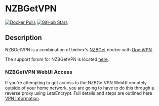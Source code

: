 # NZBGetVPN

[![Docker Pulls](https://img.shields.io/docker/pulls/jshridha/docker-nzbgetvpn?style=flat-square&color=607D8B&label=docker%20pulls&logo=docker)](https://hub.docker.com/r/jshridha/docker-nzbgetvpn)
[![GitHub Stars](https://img.shields.io/github/stars/jshridha/docker-nzbgetvpn?style=flat-square&color=607D8B&label=github%20stars&logo=github)](https://github.com/jshridha/docker-nzbgetvpn)

## Description

NZBGetVPN is a combination of binhex's [NZBGet](https://github.com/binhex/arch-nzbget) docker with [OpenVPN](https://openvpn.net/).

The support forum for NZBGetVPN is located [here](https://forums.unraid.net/topic/37252-support-bungys-docker-repository/).

### NZBGetVPN WebUI Access

If you're attempting to get access to the NZBGetVPN WebUI remotely outside of your home network, you are going to have to do this through a reverse proxy using LetsEncrypt. Full details and steps are outlined here [VPN Information](https://dockstarter.com/advanced/vpn-info/).
